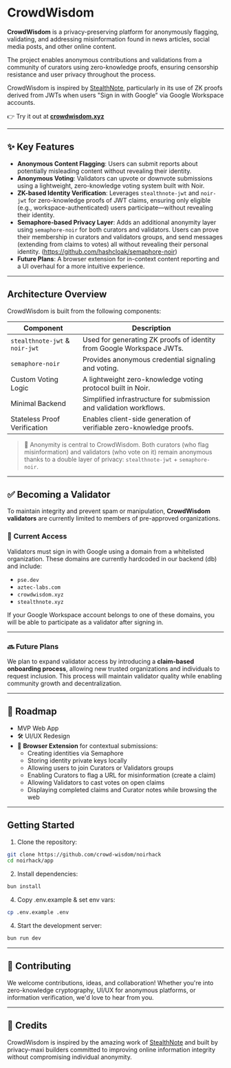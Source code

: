 # CrowdWisdom

**CrowdWisdom** is a privacy-preserving platform for anonymously flagging, validating, and addressing misinformation found in news articles, social media posts, and other online content.

The project enables anonymous contributions and validations from a community of curators using zero-knowledge proofs, ensuring censorship resistance and user privacy throughout the process.

CrowdWisdom is inspired by [StealthNote](https://stealthnote.xyz), particularly in its use of ZK proofs derived from JWTs when users "Sign in with Google" via Google Workspace accounts.

👉 Try it out at [**crowdwisdom.xyz**](https://crowdwisdom.xyz)

---

## ✨ Key Features

- **Anonymous Content Flagging**: Users can submit reports about potentially misleading content without revealing their identity.
- **Anonymous Voting**: Validators can upvote or downvote submissions using a lightweight, zero-knowledge voting system built with Noir.
- **ZK-based Identity Verification**: Leverages `stealthnote-jwt` and `noir-jwt` for zero-knowledge proofs of JWT claims, ensuring only eligible (e.g., workspace-authenticated) users participate—without revealing their identity.
- **Semaphore-based Privacy Layer**: Adds an additional anonymity layer using `semaphore-noir` for both curators and validators. Users can prove their membership in curators and validators groups, and send messages (extending from claims to votes) all without revealing their personal identity. (https://github.com/hashcloak/semaphore-noir)
- **Future Plans**: A browser extension for in-context content reporting and a UI overhaul for a more intuitive experience.

---

##  Architecture Overview

CrowdWisdom is built from the following components:

| Component                      | Description                                                           |
| ------------------------------ | --------------------------------------------------------------------- |
| `stealthnote-jwt` & `noir-jwt` | Used for generating ZK proofs of identity from Google Workspace JWTs. |
| `semaphore-noir`               | Provides anonymous credential signaling and voting.                   |
| Custom Voting Logic            | A lightweight zero-knowledge voting protocol built in Noir.           |
| Minimal Backend                | Simplified infrastructure for submission and validation workflows.    |
| Stateless Proof Verification   | Enables client-side generation of verifiable zero-knowledge proofs.   |

> 🔐 Anonymity is central to CrowdWisdom. Both curators (who flag misinformation) and validators (who vote on it) remain anonymous thanks to a double layer of privacy: `stealthnote-jwt` + `semaphore-noir`.

---

## ✅ Becoming a Validator

To maintain integrity and prevent spam or manipulation, **CrowdWisdom validators** are currently limited to members of pre-approved organizations.

### 🔐 Current Access

Validators must sign in with Google using a domain from a whitelisted organization. These domains are currently hardcoded in our backend (db) and include:

- `pse.dev`
- `aztec-labs.com`
- `crowdwisdom.xyz`
- `stealthnote.xyz`

If your Google Workspace account belongs to one of these domains, you will be able to participate as a validator after signing in.

---
### 🔜 Future Plans

We plan to expand validator access by introducing a **claim-based onboarding process**, allowing new trusted organizations and individuals to request inclusion. This process will maintain validator quality while enabling community growth and decentralization.

---

## 🚧 Roadmap

- MVP Web App
- 🛠️ UI/UX Redesign
- 🧩 **Browser Extension** for contextual submissions:
  - Creating identities via Semaphore
  - Storing identity private keys locally
  - Allowing users to join Curators or Validators groups
  - Enabling Curators to flag a URL for misinformation (create a claim)
  - Allowing Validators to cast votes on open claims
  - Displaying completed claims and Curator notes while browsing the web

---

## Getting Started

1. Clone the repository:
```sh
git clone https://github.com/crowd-wisdom/noirhack
cd noirhack/app
```

2. Install dependencies:
```sh
bun install
```

4. Copy .env.example & set env vars:
```sh
cp .env.example .env
```

4. Start the development server:
```sh
bun run dev
```
---

## 🤝 Contributing

We welcome contributions, ideas, and collaboration! Whether you're into zero-knowledge cryptography, UI/UX for anonymous platforms, or information verification, we'd love to hear from you.

---

## 🧠 Credits

CrowdWisdom is inspired by the amazing work of [StealthNote](https://stealthnote.xyz) and built by privacy-maxi builders committed to improving online information integrity without compromising individual anonymity.
